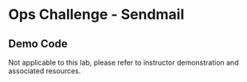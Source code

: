 # Ops Challenge - Sendmail

## Demo Code

Not applicable to this lab, please refer to instructor demonstration and associated resources.
